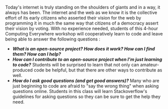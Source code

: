 Today's internet is truly standing on the shoulders of giants and in a way, it always has been. The internet and the web
as we know it is the collective effort of its early citizens who asserted their vision for the web by programming it in much the 
same way that citizens of a democracy assert their vision by voting.
With no experience needed, students of this 4-hour Computing Everywhere workshop will cooperatively learn to code and leave being able to 
answer the following questions : 
* ***What is an open-source project? How does it work? How can I find them? How can I help?***
* ***How can I contribute to an open-source project when I'm just learning to code?*** Students will be surprised to learn that not only can 
amateur-produced code be helpful, but that there are other ways to contribute as well.
* ***How do I ask good questions (and get good answers)?*** Many who are just beginning to code are afraid to "say the wrong thing" when 
asking questions online. Students in this class will learn Stackoverflow's guidelines for asking questions so 
they can be sure to get the help they need.

